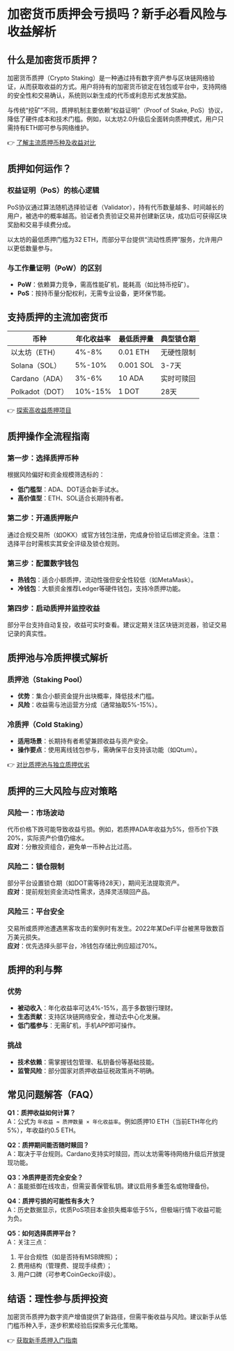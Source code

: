 # 加密货币质押会亏损吗？新手必看风险与收益解析  

## 什么是加密货币质押？  
加密货币质押（Crypto Staking）是一种通过持有数字资产参与区块链网络验证，从而获取收益的方式。用户将持有的加密货币锁定在钱包或平台中，支持网络的安全性和交易确认，系统则以新生成的代币或利息形式发放奖励。  

与传统“挖矿”不同，质押机制主要依赖“权益证明”（Proof of Stake, PoS）协议，降低了硬件成本和技术门槛。例如，以太坊2.0升级后全面转向质押模式，用户只需持有ETH即可参与网络维护。  

👉 [了解主流质押币种及收益对比](https://bit.ly/okx_welcome)  

## 质押如何运作？  

### 权益证明（PoS）的核心逻辑  
PoS协议通过算法随机选择验证者（Validator），持有代币数量越多、时间越长的用户，被选中的概率越高。验证者负责验证交易并创建新区块，成功后可获得区块奖励和交易手续费分成。  

以太坊的最低质押门槛为32 ETH，而部分平台提供“流动性质押”服务，允许用户以更低数量参与。  

### 与工作量证明（PoW）的区别  
- **PoW**：依赖算力竞争，需高性能矿机，能耗高（如比特币挖矿）。  
- **PoS**：按持币量分配权利，无需专业设备，更环保节能。  

## 支持质押的主流加密货币  

| 币种       | 年化收益率 | 最低质押量 | 典型锁仓期 |  
|------------|------------|------------|------------|  
| 以太坊（ETH） | 4%-8%     | 0.01 ETH   | 无硬性限制 |  
| Solana（SOL）| 5%-10%    | 0.001 SOL  | 3-7天      |  
| Cardano（ADA）| 3%-6%    | 10 ADA     | 实时可赎回 |  
| Polkadot（DOT）| 10%-15% | 1 DOT      | 28天       |  

👉 [探索高收益质押项目](https://bit.ly/okx_welcome)  

## 质押操作全流程指南  

### 第一步：选择质押币种  
根据风险偏好和资金规模筛选标的：  
- **低门槛型**：ADA、DOT适合新手试水。  
- **高价值型**：ETH、SOL适合长期持有者。  

### 第二步：开通质押账户  
通过合规交易所（如OKX）或官方钱包注册，完成身份验证后绑定资金。注意：选择平台时需核实其安全评级及锁仓规则。  

### 第三步：配置数字钱包  
- **热钱包**：适合小额质押，流动性强但安全性较低（如MetaMask）。  
- **冷钱包**：大额资金推荐Ledger等硬件钱包，支持冷质押功能。  

### 第四步：启动质押并监控收益  
部分平台支持自动复投，收益可实时查看。建议定期关注区块链浏览器，验证交易记录的真实性。  

## 质押池与冷质押模式解析  

### 质押池（Staking Pool）  
- **优势**：集合小额资金提升出块概率，降低技术门槛。  
- **风险**：收益需与池运营方分成（通常抽取5%-15%）。  

### 冷质押（Cold Staking）  
- **适用场景**：长期持有者希望兼顾收益与资产安全。  
- **操作要点**：使用离线钱包参与，需确保平台支持该功能（如Qtum）。  

👉 [对比质押池与独立质押优劣](https://bit.ly/okx_welcome)  

## 质押的三大风险与应对策略  

### 风险一：市场波动  
代币价格下跌可能导致收益亏损。例如，若质押ADA年收益为5%，但币价下跌20%，实际资产价值仍缩水。  
**应对**：分散投资组合，避免单一币种占比过高。  

### 风险二：锁仓限制  
部分平台设置锁仓期（如DOT需等待28天），期间无法提取资产。  
**应对**：提前规划资金流动性需求，选择灵活赎回产品。  

### 风险三：平台安全  
交易所或质押池遭遇黑客攻击的案例时有发生。2022年某DeFi平台被黑导致数百万美元损失。  
**应对**：优先选择头部平台，冷钱包存储比例应超过70%。  

## 质押的利与弊  

### 优势  
- **被动收入**：年化收益率可达4%-15%，高于多数银行理财。  
- **生态贡献**：支持区块链网络安全，推动去中心化发展。  
- **低门槛参与**：无需矿机，手机APP即可操作。  

### 挑战  
- **技术依赖**：需掌握钱包管理、私钥备份等基础技能。  
- **监管风险**：部分国家对质押收益征税政策尚不明确。  

## 常见问题解答（FAQ）  

**Q1：质押收益如何计算？**  
A：公式为 `年收益 ≈ 质押数量 × 年化收益率`。例如质押10 ETH（当前ETH年化约5%），年收益约0.5 ETH。  

**Q2：质押期间能否随时赎回？**  
A：取决于平台规则。Cardano支持实时赎回，而以太坊需等待网络升级后开放提现功能。  

**Q3：冷质押是否完全安全？**  
A：虽能抵御在线攻击，但需妥善保管私钥。建议启用多重签名或物理备份。  

**Q4：质押亏损的可能性有多大？**  
A：历史数据显示，优质PoS项目本金损失概率低于5%，但极端行情下收益可能为负。  

**Q5：如何选择质押平台？**  
A：关注三点：  
1. 平台合规性（如是否持有MSB牌照）；  
2. 费用结构（管理费、提现手续费）；  
3. 用户口碑（可参考CoinGecko评级）。  

## 结语：理性参与质押投资  
加密货币质押为数字资产增值提供了新路径，但需平衡收益与风险。建议新手从低门槛币种入手，逐步积累经验后探索多元化策略。  

👉 [获取新手质押入门指南](https://bit.ly/okx_welcome)